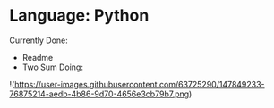 # Language: Python

Currently Done:
- Readme
- Two Sum
Doing:



!(https://user-images.githubusercontent.com/63725290/147849233-76875214-aedb-4b86-9d70-4656e3cb79b7.png)

